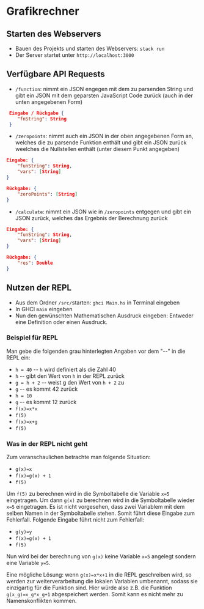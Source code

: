 # Grafikrechner

## Starten des Webservers

* Bauen des Projekts und starten des Webservers: ```stack run```
* Der Server startet unter `http://localhost:3000`

## Verfügbare API Requests
* `/function`: nimmt ein JSON engegen mit dem zu parsenden String und gibt ein JSON mit dem geparsten JavaScript Code zurück (auch in der unten angegebenen Form)  
```JSON
 Eingabe / Rückgabe {
	"fnString": String
 }
```
* `/zeropoints`: nimmt auch ein JSON in der oben angegebenen Form an, welches die zu parsende Funktion enthält und gibt ein JSON zurück weelches die Nullstellen enthält (unter diesem Punkt angegeben)
```JSON
Eingabe: {
	"funString": String,
    "vars": [String]
}

Rückgabe: {
	"zeroPoints": [String]
}
```
* `/calculate`: nimmt ein JSON wie in `/zeropoints` entgegen und gibt ein JSON zurück, welches das Ergebnis der Berechnung zurück
```JSON
Eingabe: {
	"funString": String,
    "vars": [String]
}

Rückgabe: {
	"res": Double
}
```

## Nutzen der REPL
* Aus dem Ordner `/src/`starten: `ghci Main.hs` in Terminal eingeben
* In GHCI `main` eingeben
* Nun den gewünschten Mathematischen Ausdruck eingeben: Entweder eine Definition oder einen Ausdruck. 

### Beispiel für REPL
Man gebe die folgenden grau hinterlegten Angaben vor dem "--" in die REPL ein:
* `h = 40` -- `h` wird definiert als die Zahl 40
* `h` -- gibt den Wert von `h` in der REPL zurück
* `g = h + 2` -- weist g den Wert von `h + 2` zu
* `g` -- es kommt 42 zurück
* `h = 10`
* `g` -- es kommt 12 zurück
* `f(x)=x*x`
* `f(5)`
* `f(x)=x+g`
* `f(5)` 

### Was in der REPL nicht geht
Zum veranschaulichen betrachte man folgende Situation:
* `g(x)=x`
* `f(x)=g(x) + 1`
* `f(5)` 

Um `f(5)` zu berechnen wird in die Symboltabelle die Variable `x=5` eingetragen. Um dann `g(x)` zu berechnen wird in die Symboltabelle wieder `x=5` eingetragen. Es ist nicht vorgesehen, dass zwei Variablem mit dem selben Namen in der Symboltabelle stehen. Somit führt diese Eingabe zum Fehlerfall. Folgende Eingabe führt nicht zum Fehlerfall:

* `g(y)=y`
* `f(x)=g(x) + 1`
* `f(5)` 

Nun wird bei der berechnung von `g(x)` keine Variable `x=5` angelegt sondern eine Variable `y=5`. 

Eine mögliche Lösung: wenn `g(x)=x*x+1` in die REPL geschreiben wird, so werden zur weiterverarbeitung die lokalen Variablen umbenannt, sodass sie einzigartig für die Funktion sind. Hier würde also z.B. die Funktion `g(x_g)=x_g*x_g+1` abgespeichert werden. Somit kann es nicht mehr zu Namenskonflikten kommen.
